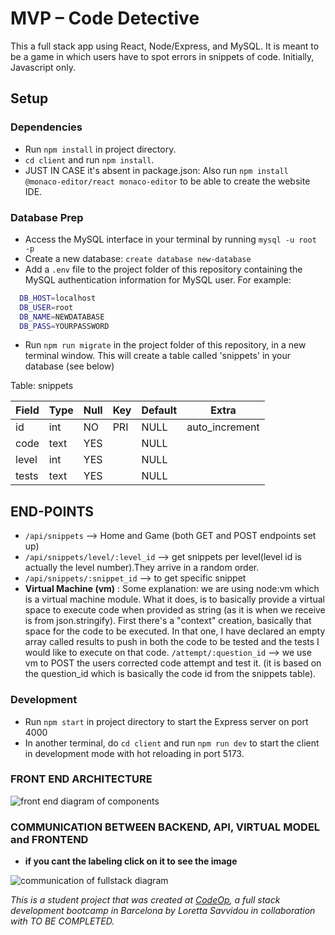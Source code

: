 # MVP – Code Detective

This a full stack app using React, Node/Express, and MySQL. It is meant to be a game in which users have to spot errors in snippets of code. Initially, Javascript only.

## Setup

### Dependencies

- Run `npm install` in project directory.
- `cd client` and run `npm install`.
- JUST IN CASE it's absent in package.json: Also run `npm install @monaco-editor/react monaco-editor` to be able to create the website IDE.

### Database Prep

- Access the MySQL interface in your terminal by running `mysql -u root -p`
- Create a new database: `create database new-database`
- Add a `.env` file to the project folder of this repository containing the MySQL authentication information for MySQL user. For example:

```bash
  DB_HOST=localhost
  DB_USER=root
  DB_NAME=NEWDATABASE
  DB_PASS=YOURPASSWORD
```

- Run `npm run migrate` in the project folder of this repository, in a new terminal window. This will create a table called 'snippets' in your database (see below)

Table: snippets

| Field | Type | Null | Key | Default | Extra          |
|-------|------|------|-----|---------|----------------|
| id    | int  | NO   | PRI | NULL    | auto_increment |
| code  | text | YES  |     | NULL    |                |
| level | int  | YES  |     | NULL    |                |
| tests | text | YES  |     | NULL    |                |

## END-POINTS

- `/api/snippets` --> Home and Game (both GET and POST endpoints set up)
- `/api/snippets/level/:level_id` --> get snippets per level(level id is actually the level number).They arrive in a random order.
- `/api/snippets/:snippet_id` --> to get specific snippet
- **Virtual Machine (vm)** : Some explanation: we are using node:vm which is a virtual machine module. What it does, is to basically provide a virtual space to execute code when provided as string (as it is when we receive is from json.stringify). First there's a "context" creation, basically that space for the code to be executed. In that one, I have declared an empty array called results to push in both the code to be tested and the tests I would like to execute on that code.
`/attempt/:question_id` --> we use vm to POST the users corrected code attempt and test it. (it is based on the question_id which is basically the code id from the snippets table).

### Development

- Run `npm start` in project directory to start the Express server on port 4000
- In another terminal, do `cd client` and run `npm run dev` to start the client in development mode with hot reloading in port 5173.

### FRONT END ARCHITECTURE

![front end diagram of components](https://mermaid.ink/img/pako:eNpdz70OgjAUhuFbac5UErgBBhPAvwEXSXSwDpUepZH-pLQxhnDvVkwY3E6enOF7R2iNQMjh4bjtSH1kurgU1l5Jlq1ISemOK0ySqDNsKC1uJvivlLNUtDLKyh7dQlvahLbFYThJfC26o7X5oz09Sz0LpKDQKS5FnDIyTQgD36FCBnk8BXdPBkxP8Y8Hb5q3biH3LmAKwQrucS15LFCQ33k_REUhvXGHX9ucOH0AmY9Jhw?type=png)

### COMMUNICATION BETWEEN BACKEND, API, VIRTUAL MODEL and FRONTEND

- **if you cant the labeling click on it to see the image**

![communication of fullstack diagram](https://mermaid.ink/img/pako:eNptUcFKAzEQ_ZUh5y3egywoKngoFio95ZJNpjV0dxInE2kp_Xezuy1W8ZZM3pv3Xt5JuehRaZXxsyA5fAp2x3Yw9Gjd_pk8LNoWHlavGjKFlFAyiO161HDf8V07shvo8Qv7BgSzZEMVPZJeOJLUDTfMhDxjIdDMZ0s-DhDZI8_MxQEu0hpWb-t3kDhD_xi4DJF8ioEE8BCqOnRFgKJAyejB0NXET4z6wDDa_ifiFAC2kSEndGEb3AU5GauozfJmweisw4lUtWqQ6gFdqRdDmyX8_oMRFWgHjLn0Y4aJ60NOvT2iV40akAcbfO3iZAjAKPnAAY3S9egt740ydK44WySuj-SUFi7YqJK8lWtvSm9tn-sUfZDIy7ncqePzN1V2p54?type=png)

_This is a student project that was created at [CodeOp](http://codeop.tech), a full stack development bootcamp in Barcelona by Loretta Savvidou in collaboration with TO BE COMPLETED._
